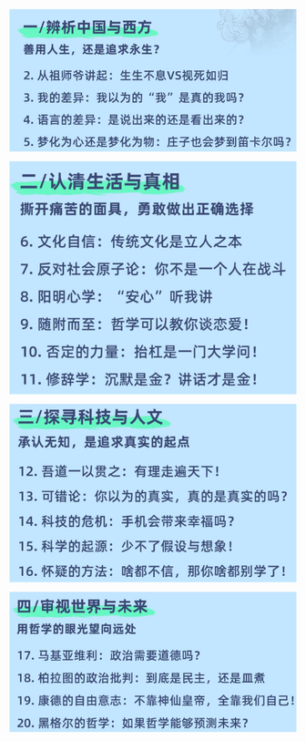 ![一辨析中国与西方](./assets/1.png)

![二认清生活与真相](./assets/2.png)

![三探寻科技与人文](./assets/3.png)

![四审视世界与未来](./assets/4.png)
